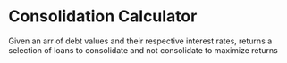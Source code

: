 # Consolidation Calculator

Given an arr of debt values and their respective interest rates, returns a selection of loans to consolidate and not consolidate to maximize returns
